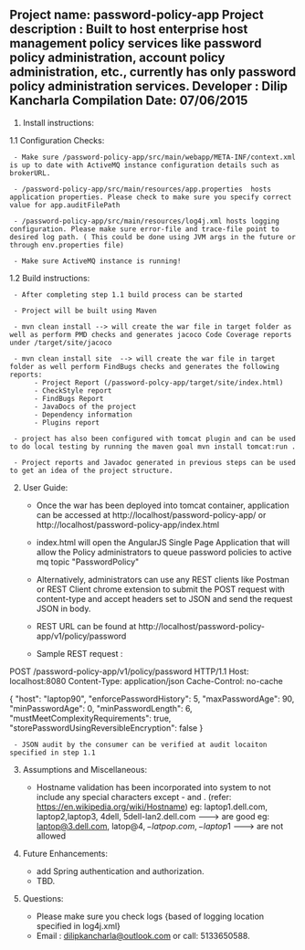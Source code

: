 Project name: password-policy-app
Project description : Built to host enterprise host management policy services like password policy administration, account policy administration, etc., currently has only password policy administration services.
Developer : Dilip Kancharla
Compilation Date: 07/06/2015
---------------------------------------------------------------
1. Install instructions:

  1.1 Configuration Checks:

     - Make sure /password-policy-app/src/main/webapp/META-INF/context.xml is up to date with ActiveMQ instance configuration details such as brokerURL.
     
     - /password-policy-app/src/main/resources/app.properties  hosts application properties. Please check to make sure you specify correct value for app.auditFilePath
     
     - /password-policy-app/src/main/resources/log4j.xml hosts logging configuration. Please make sure error-file and trace-file point to desired log path. ( This could be done using JVM args in the future or through env.properties file)
     
     - Make sure ActiveMQ instance is running!

  1.2 Build instructions:

     - After completing step 1.1 build process can be started
     
     - Project will be built using Maven 
     
     - mvn clean install --> will create the war file in target folder as well as perform PMD checks and generates jacoco Code Coverage reports under /target/site/jacoco
     
     - mvn clean install site  --> will create the war file in target folder as well perform FindBugs checks and generates the following reports:
          - Project Report (/password-polcy-app/target/site/index.html)
          - CheckStyle report
          - FindBugs Report
          - JavaDocs of the project
          - Dependency information
          - Plugins report
     
     - project has also been configured with tomcat plugin and can be used to do local testing by running the maven goal mvn install tomcat:run . 
          
     - Project reports and Javadoc generated in previous steps can be used to get an idea of the project structure.     
         
2. User Guide:
  
     - Once the war has been deployed into tomcat container, application can be accessed at http://localhost/password-policy-app/ or http://localhost/password-policy-app/index.html
     
     - index.html will open the AngularJS Single Page Application that will allow the Policy administrators to queue password policies to active mq topic "PasswordPolicy"

     - Alternatively, administrators can use any REST clients like Postman or REST Client chrome extension to submit the POST request with content-type and accept headers set to JSON and send the request JSON in body.
     
     - REST URL can be found at http://localhost/password-policy-app/v1/policy/password
  
     - Sample REST request :

POST /password-policy-app/v1/policy/password HTTP/1.1
Host: localhost:8080
Content-Type: application/json
Cache-Control: no-cache

{ "host": "laptop90", "enforcePasswordHistory": 5, "maxPasswordAge": 90, "minPasswordAge": 0, "minPasswordLength": 6, "mustMeetComplexityRequirements": true, "storePasswordUsingReversibleEncryption": false } 

     - JSON audit by the consumer can be verified at audit locaiton specified in step 1.1
     
3. Assumptions and Miscellaneous:

     - Hostname validation has been incorporated into system to not include any special characters except - and . (refer: https://en.wikipedia.org/wiki/Hostname)
     eg: laptop1.dell.com, laptop2,laptop3, 4dell, 5dell-lan2.dell.com ---> are good
     eg: laptop@3.dell.com, latop@$4, -latpop.com, -laptop$1 ---> are not allowed 
            
  
 4. Future Enhancements:
 
     - add Spring authentication and authorization.
     - TBD.
     
  5. Questions:
     
      - Please make sure you check logs {based of logging location specified in log4j.xml}
     - Email : dilipkancharla@outlook.com or call: 5133650588. 